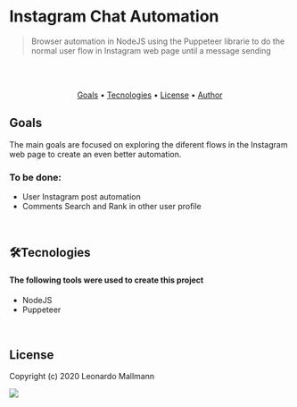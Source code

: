 <h1 align="left"> Instagram Chat Automation </h1>

<blockquote> Browser automation in NodeJS using the Puppeteer librarie to do the normal user flow in Instagram web page until a message sending </blockquote>

<br/>
<br/>

<p align="center">
 <a href="#goals">Goals</a> •
 <a href="#tecnologies">Tecnologies</a> • 
 <a href="#license">License</a> • 
 <a href="#author">Author</a>
</p>

<h2>Goals</h2>
<p> The main goals are focused on exploring the diferent flows in the Instagram web page to create an even better automation.</p>
<h3> To be done: </h3>
<ul>
  <li> User Instagram post automation </li>
  <li> Comments Search and Rank in other user profile </li>
</ul> <br/>

<h2>🛠Tecnologies</h2>
<h4> The following tools were used to create this project </h4>
<ul>
  <li> NodeJS </li>
  <li> Puppeteer </li>
</ul> <br/>

<h2>License</h2>
<p> Copyright (c) 2020 Leonardo Mallmann </p>
<img src="https://shields.io/badge/license-MIT-green"/>
